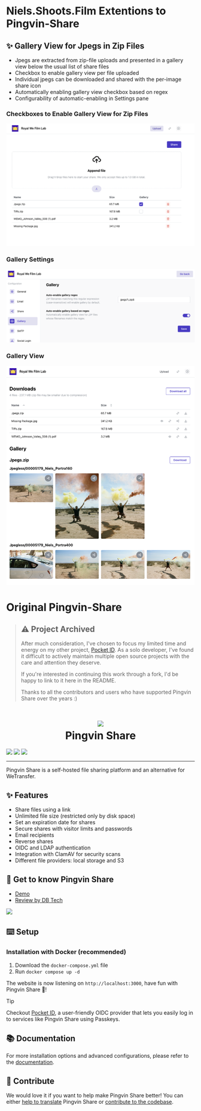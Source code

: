 # Niels.Shoots.Film Extentions to Pingvin-Share

## ✨ Gallery View for Jpegs in Zip Files
- Jpegs are extracted from zip-file uploads and presented in a gallery view below the usual list of share files
- Checkbox to enable gallery view per file uploaded
- Individual jpegs can be downloaded and shared with the per-image share icon
- Automatically enabling gallery view checkbox based on regex
- Configurability of automatic-enabling in Settings pane

### Checkboxes to Enable Gallery View for Zip Files

![Per-Zip-File-Gallery-Checkboxes](image-per-zip-file-gallery-checkboxes.png)

### Gallery Settings

![image-gallery-settings.png](image-gallery-settings.png)

### Gallery View 

![image-gallery-view-of-jpegs-in-zip-files](image-gallery-view-of-jpegs-in-zip-files.png)


# Original Pingvin-Share


> ## ⚠️ Project Archived
>
> After much consideration, I've chosen to focus my limited time and energy on my other project, [Pocket ID](https://github.com/pocket-id/pocket-id). As a solo developer, I've found it difficult to actively maintain multiple open source projects with the care and attention they deserve.
>
> If you're interested in continuing this work through a fork, I'd be happy to link to it here in the README.
>
> Thanks to all the contributors and users who have supported Pingvin Share over the years :)

# <div align="center"><img  src="https://user-images.githubusercontent.com/58886915/166198400-c2134044-1198-4647-a8b6-da9c4a204c68.svg" width="40"/> </br>Pingvin Share</div>

[![](https://dcbadge.limes.pink/api/server/wHRQ9nFRcK)](https://discord.gg/wHRQ9nFRcK) [![](https://img.shields.io/badge/Crowdin-2E3340.svg?style=for-the-badge&logo=Crowdin&logoColor=white)](https://crowdin.com/project/pingvin-share) [![](https://img.shields.io/badge/sponsor-30363D?style=for-the-badge&logo=GitHub-Sponsors&logoColor=#white)](https://github.com/sponsors/stonith404)

---

Pingvin Share is a self-hosted file sharing platform and an alternative for WeTransfer.

## ✨ Features

- Share files using a link
- Unlimited file size (restricted only by disk space)
- Set an expiration date for shares
- Secure shares with visitor limits and passwords
- Email recipients
- Reverse shares
- OIDC and LDAP authentication
- Integration with ClamAV for security scans
- Different file providers: local storage and S3

## 🐧 Get to know Pingvin Share

- [Demo](https://pingvin-share.dev.eliasschneider.com)
- [Review by DB Tech](https://www.youtube.com/watch?v=rWwNeZCOPJA)

<img src="https://user-images.githubusercontent.com/58886915/225038319-b2ef742c-3a74-4eb6-9689-4207a36842a4.png" width="700"/>

## ⌨️ Setup

### Installation with Docker (recommended)

1. Download the `docker-compose.yml` file
2. Run `docker compose up -d`

The website is now listening on `http://localhost:3000`, have fun with Pingvin Share 🐧!

> [!TIP]
> Checkout [Pocket ID](https://github.com/stonith404/pocket-id), a user-friendly OIDC provider that lets you easily log in to services like Pingvin Share using Passkeys.

## 📚 Documentation

For more installation options and advanced configurations, please refer to the [documentation](https://stonith404.github.io/pingvin-share).

## 🖤 Contribute

We would love it if you want to help make Pingvin Share better! You can either [help to translate](https://stonith404.github.io/pingvin-share/help-out/translate) Pingvin Share or [contribute to the codebase](https://stonith404.github.io/pingvin-share/help-out/contribute).
